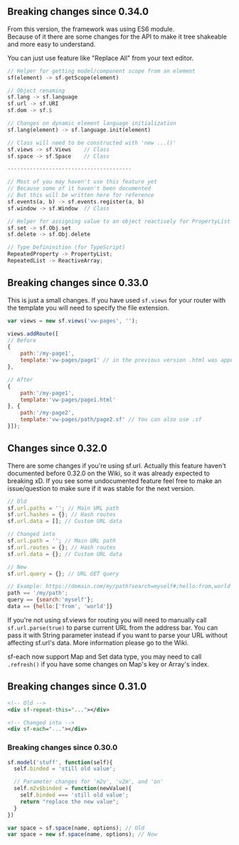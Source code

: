 ## Breaking changes since 0.34.0
From this version, the framework was using ES6 module.<br>
Because of it there are some changes for the API to make it tree shakeable and more easy to understand.

You can just use feature like "Replace All" from your text editor.
```rust
// Helper for getting model/component scope from an element
sf(element) -> sf.getScope(element)

// Object renaming
sf.lang -> sf.language
sf.url -> sf.URI
sf.dom -> sf.$

// Changes on dynamic element language initialization
sf.lang(element) -> sf.language.init(element)

// Class will need to be constructed with 'new ...()'
sf.views -> sf.Views    // Class
sf.space -> sf.Space    // Class

---------------------------------------

// Most of you may haven't use this feature yet
// Because some of it haven't been documented
// But this will be written here for reference
sf.events(a, b) -> sf.events.register(a, b)
sf.window -> sf.Window  // Class

// Helper for assigning value to an object reactively for PropertyList
sf.set -> sf.Obj.set
sf.delete -> sf.Obj.delete

// Type Defininition (for TypeScript)
RepeatedProperty -> PropertyList;
RepeatedList -> ReactiveArray;
```

## Breaking changes since 0.33.0
This is just a small changes. If you have used `sf.views` for your router with the template you will need to specify the file extension.

```js
var views = new sf.views('vw-pages', '');

views.addRoute([
// Before
{
    path:'/my-page1',
    template:'vw-pages/page1' // in the previous version .html was appended here
},

// After
{
    path:'/my-page1',
    template:'vw-pages/page1.html'
}, {
    path:'/my-page2',
    template:'vw-pages/path/page2.sf' // You can also use .sf
}]);
```

## Changes since 0.32.0
There are some changes if you're using sf.url. Actually this feature haven't documented before 0.32.0 on the Wiki, so it was already expected to breaking xD. If you see some undocumented feature feel free to make an issue/question to make sure if it was stable for the next version.

```js
// Old
sf.url.paths = ''; // Main URL path
sf.url.hashes = {}; // Hash routes
sf.url.data = []; // Custom URL data

// Changed into
sf.url.path = ''; // Main URL path
sf.url.routes = {}; // Hash routes
sf.url.data = {}; // Custom URL data

// New
sf.url.query = {}; // URL GET query

// Example: https://domain.com/my/path?search=myself#;hello:from,world
path == '/my/path';
query == {search:'myself'};
data == {hello:['from', 'world']}
```

If you're not using sf.views for routing you will need to manually call `sf.url.parse(true)` to parse current URL from the address bar. You can pass it with String parameter instead if you want to parse your URL without affecting sf.url's data. More information please go to the Wiki.

sf-each now support Map and Set data type, you may need to call `.refresh()` if you have some changes on Map's key or Array's index.

## Breaking changes since 0.31.0
```xml
<!-- Old -->
<div sf-repeat-this="..."></div>

<!-- Changed into -->
<div sf-each="..."></div>
```

### Breaking changes since 0.30.0
```js
sf.model('stuff', function(self){
  self.binded = 'still old value';

  // Parameter changes for 'm2v', 'v2m', and 'on'
  self.m2v$binded = function(newValue){
    self.binded === 'still old value';
    return "replace the new value";
  }
})

var space = sf.space(name, options); // Old
var space = new sf.space(name, options); // Now
```